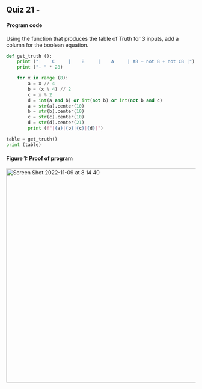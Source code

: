 ## Quiz 21 - 
#### Program code
Using the function that produces the table of Truth for 3 inputs, add a column for the boolean equation.

```.py
def get_truth ():
    print ("|    C     |    B     |    A     | AB + not B + not CB |")
    print ("- " * 28)

    for x in range (8):
        a = x // 4
        b = (x % 4) // 2
        c = x % 2
        d = int(a and b) or int(not b) or int(not b and c)
        a = str(a).center(10)
        b = str(b).center(10)
        c = str(c).center(10)
        d = str(d).center(21)
        print (f"|{a}|{b}|{c}|{d}|")

table = get_truth()
print (table)
```

#### Figure 1: Proof of program
<img width="570" alt="Screen Shot 2022-11-09 at 8 14 40" src="https://user-images.githubusercontent.com/105724334/200696341-aef8910f-32b1-4675-b9e7-f75a2d557aa3.png">
